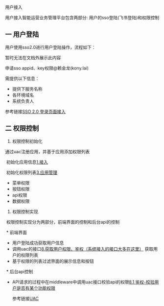 用户接入

用户接入智能运营业务管理平台包含两部分: 用户的sso登陆(飞书登陆)和权限控制



## 一 用户登陆

用户使用sso2.0进行用户登陆操作，流程如下：

暂时无法在文档外展示此内容

申请sso appid、key权限@赖金龙(kony.lai) 

需提供以下信息：

- 提供下服务名称
- 各环境域名
- 系统负责人

参考链接[SSO 2.0 登录页面接入](https://huolala.feishu.cn/wiki/wikcnZfoIfxZdRlFFr3ePWY8owd) 

## 二 权限控制

1. 权限控制初始化

通过uac注册应用，并基于应用添加权限列表

​     初始化应用信息[1.接入](https://huolala.feishu.cn/wiki/wikcne4A9Vfq2tbDXFxf4ymqUr7) 

​     初始化权限列表[3.应用管理](https://huolala.feishu.cn/wiki/wikcnntstJygtqca23jSFswwYud) 

- 菜单权限
- 按钮权限
- api权限
- 数据权限

1. 权限控制实现

​     权限控制实现分为两部分，前端界面的控制和后台api的控制

​    \* 前端界面

- 用户登陆成功获取用户信息
- 调用uac的接口[8.获取用户权限、鉴权（系统接入的接口大多在这里）](https://huolala.feishu.cn/wiki/wikcnACydazkeI6j2iskE9OIoRh) 获取用户的权限列表
- 基于权限的列表过滤界面的展示信息和按钮

​    \* 后台api控制

- API请求的过程中在middleware中调用uac接口校验api的权限[8.1 鉴权-校验用户是否有某个功能权限](https://huolala.feishu.cn/wiki/wikcnY4Fmvh4MpQeOIBhX5qhsUe) 

  参考链接[UAC](https://huolala.feishu.cn/wiki/wikcnu08QJjDrx6AzLrlVDjHnPc) 